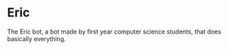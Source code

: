 # Eric
The Eric bot, a bot made by first year computer science students, that does basically everything.

